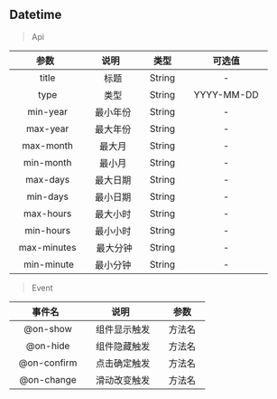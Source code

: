 ## Datetime

> Api

| 参数   | 说明    |  类型  |  可选值 | 
| :----: | :----:   | :----: |:----: |
|   title    |   标题    |   String    |  -    |  
|   type    |   类型    |   String    |  YYYY-MM-DD    |  
|   min-year    |   最小年份    |   String    |  -    |  
|   max-year    |   最大年份    |   String    |  -    | 
|   max-month    |   最大月    |   String    |  -    |  
|   min-month    |   最小月    |   String    |  -    |  
|   max-days    |   最大日期    |   String    |  -    |  
|   min-days    |   最小日期    |   String    |  -    | 
|   max-hours    |   最大小时    |   String    |  -    |  
|   min-hours    |   最小小时    |   String    |  -    |  
|   max-minutes    |   最大分钟   |   String    |  -    |  
|   min-minute   |   最小分钟    |   String    |  -    | 

> Event

| 事件名   | 说明    |  参数  |  
| :----: | :----:   | :----: |
|   @on-show    |   组件显示触发    |   方法名    |  
|   @on-hide    |   组件隐藏触发    |   方法名    |  
|   @on-confirm    |   点击确定触发    |   方法名    |  
|   @on-change    |   滑动改变触发    |   方法名    |  
